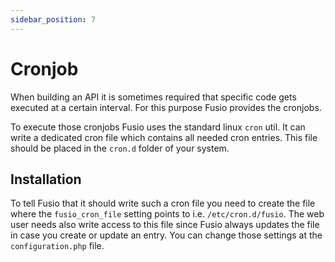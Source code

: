 ```yaml
---
sidebar_position: 7
---
```


# Cronjob

When building an API it is sometimes required that specific code gets executed
at a certain interval. For this purpose Fusio provides the cronjobs.

To execute those cronjobs Fusio uses the standard linux `cron` util. It can
write a dedicated cron file which contains all needed cron entries. This file
should be placed in the `cron.d` folder of your system.

## Installation

To tell Fusio that it should write such a cron file you need to create the file
where the `fusio_cron_file` setting points to i.e. `/etc/cron.d/fusio`. The
web user needs also write access to this file since Fusio always updates the
file in case you create or update an entry. You can change those settings at the
`configuration.php` file.

